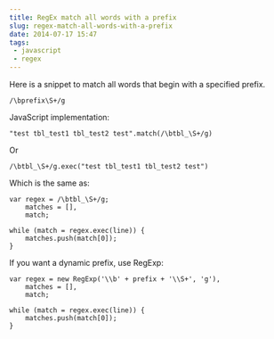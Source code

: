 ---title: RegEx match all words with a prefixslug: regex-match-all-words-with-a-prefixdate: 2014-07-17 15:47tags:  - javascript - regex---Here is a snippet to match all words that begin with a specified prefix.

    /\bprefix\S+/g

JavaScript implementation:

    "test tbl_test1 tbl_test2 test".match(/\btbl_\S+/g)

Or

    /\btbl_\S+/g.exec("test tbl_test1 tbl_test2 test")

Which is the same as:

    var regex = /\btbl_\S+/g;
        matches = [],
        match;

    while (match = regex.exec(line)) {
        matches.push(match[0]);
    }

If you want a dynamic prefix, use RegExp:

    var regex = new RegExp('\\b' + prefix + '\\S+', 'g'),
        matches = [],
        match;

    while (match = regex.exec(line)) {
        matches.push(match[0]);
    }